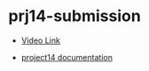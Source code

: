 # prj14-submission

- [Video Link](https://youtu.be/2cXkef_air8)

- [project14 documentation](https://github.com/babu97/ansible-config-mgt-14/blob/main/project14.md)
